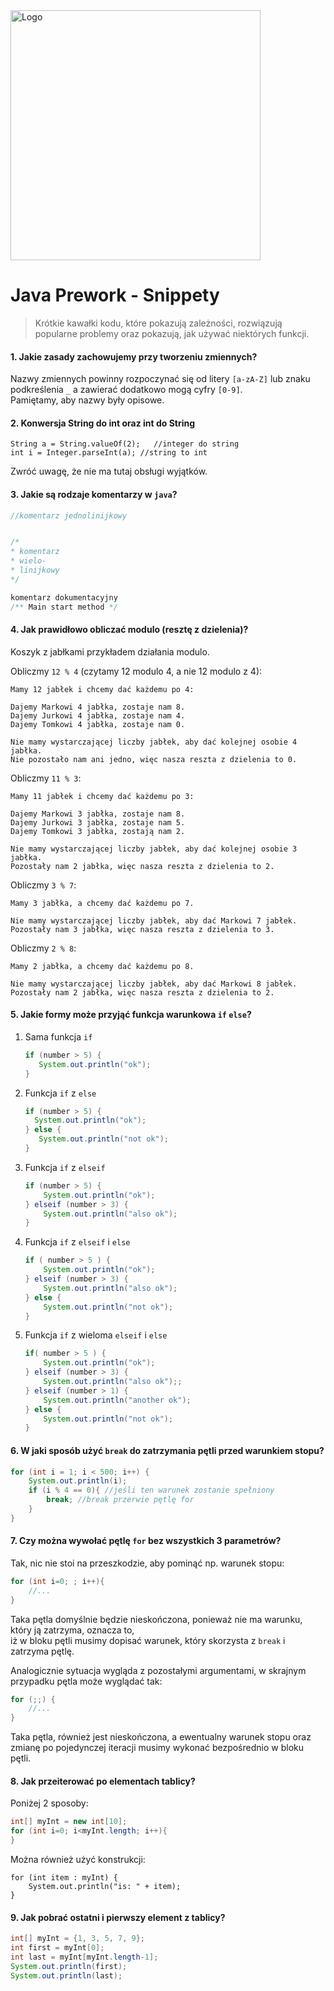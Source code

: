 <img alt="Logo" src="http://coderslab.pl/svg/logo-coderslab.svg" width="400">

# Java Prework - Snippety
> Krótkie kawałki kodu, które pokazują zależności, rozwiązują popularne problemy oraz pokazują, jak używać niektórych funkcji.


#### 1. Jakie zasady zachowujemy przy tworzeniu zmiennych?

Nazwy zmiennych powinny rozpoczynać się od litery `[a-zA-Z]` lub znaku podkreślenia `_` a zawierać dodatkowo mogą cyfry `[0-9]`.  
Pamiętamy, aby nazwy były opisowe.

#### 2. Konwersja String do int oraz int do String
```
String a = String.valueOf(2);   //integer do string
int i = Integer.parseInt(a); //string to int
```
Zwróć uwagę, że nie ma tutaj obsługi wyjątków.

#### 3. Jakie są rodzaje komentarzy w `java`?

 ```java
//komentarz jednolinijkowy


/*
 * komentarz
 * wielo- 
 * linijkowy
 */

komentarz dokumentacyjny
/** Main start method */
```

#### 4. Jak prawidłowo obliczać modulo (resztę z dzielenia)?

Koszyk z jabłkami przykładem działania modulo.

Obliczmy `12 % 4` (czytamy 12 modulo 4, a nie 12 modulo z 4):

```
Mamy 12 jabłek i chcemy dać każdemu po 4:

Dajemy Markowi 4 jabłka, zostaje nam 8.
Dajemy Jurkowi 4 jabłka, zostaje nam 4.
Dajemy Tomkowi 4 jabłka, zostaje nam 0.

Nie mamy wystarczającej liczby jabłek, aby dać kolejnej osobie 4 jabłka.
Nie pozostało nam ani jedno, więc nasza reszta z dzielenia to 0.
```

Obliczmy `11 % 3`:

```
Mamy 11 jabłek i chcemy dać każdemu po 3:

Dajemy Markowi 3 jabłka, zostaje nam 8.
Dajemy Jurkowi 3 jabłka, zostaje nam 5.
Dajemy Tomkowi 3 jabłka, zostają nam 2.

Nie mamy wystarczającej liczby jabłek, aby dać kolejnej osobie 3 jabłka.
Pozostały nam 2 jabłka, więc nasza reszta z dzielenia to 2.
```

Obliczmy `3 % 7`:

```
Mamy 3 jabłka, a chcemy dać każdemu po 7.

Nie mamy wystarczającej liczby jabłek, aby dać Markowi 7 jabłek.
Pozostały nam 3 jabłka, więc nasza reszta z dzielenia to 3.
```

Obliczmy `2 % 8`:

```
Mamy 2 jabłka, a chcemy dać każdemu po 8.

Nie mamy wystarczającej liczby jabłek, aby dać Markowi 8 jabłek.
Pozostały nam 2 jabłka, więc nasza reszta z dzielenia to 2.
```

#### 5. Jakie formy może przyjąć funkcja warunkowa `if` `else`?

1. Sama funkcja `if`
    ```java
    if (number > 5) {
       System.out.println("ok");
    }
    ```
   
2. Funkcja `if` z `else`
    ```java
    if (number > 5) {
      System.out.println("ok");
    } else {
       System.out.println("not ok");
    }
    ```   

3. Funkcja `if` z `elseif`
    ```java
    if (number > 5) {
        System.out.println("ok");
    } elseif (number > 3) {
        System.out.println("also ok");
    }
    ```   
   
4. Funkcja `if` z `elseif` i `else`
    ```java
    if ( number > 5 ) {
        System.out.println("ok");
    } elseif (number > 3) {
        System.out.println("also ok");
    } else {
        System.out.println("not ok");
    }
    ```   
   
5. Funkcja `if` z wieloma `elseif` i `else`
    ```java
    if( number > 5 ) {
        System.out.println("ok");
    } elseif (number > 3) {
        System.out.println("also ok");;
    } elseif (number > 1) {
        System.out.println("another ok");
    } else {
        System.out.println("not ok");
    }
    ```  


#### 6. W jaki sposób użyć `break` do zatrzymania pętli przed warunkiem stopu?

```java
for (int i = 1; i < 500; i++) {
    System.out.println(i);
    if (i % 4 == 0){ //jeśli ten warunek zostanie spełniony
        break; //break przerwie pętlę for
    }
}
```


#### 7. Czy można wywołać pętlę `for` bez wszystkich 3 parametrów?

Tak, nic nie stoi na przeszkodzie, aby pominąć np. warunek stopu:

```java
for (int i=0; ; i++){
    //...
}
```

Taka pętla domyślnie będzie nieskończona, ponieważ nie ma warunku, który ją zatrzyma, oznacza to,  
iż w bloku pętli musimy dopisać warunek, który skorzysta z `break` i zatrzyma pętlę.  

Analogicznie sytuacja wygląda z pozostałymi argumentami, w skrajnym przypadku pętla może wyglądać tak:

```java
for (;;) {
    //...
}
```

Taka pętla, również jest nieskończona, a ewentualny warunek stopu oraz zmianę po pojedynczej iteracji musimy wykonać bezpośrednio w bloku pętli.


#### 8. Jak przeiterować po elementach tablicy?

Poniżej 2 sposoby:

```java
int[] myInt = new int[10];
for (int i=0; i<myInt.length; i++){
}
```

Można również użyć konstrukcji:
```
for (int item : myInt) {
    System.out.println("is: " + item);
}
```

#### 9. Jak pobrać ostatni i pierwszy element z tablicy?

```java
int[] myInt = {1, 3, 5, 7, 9};
int first = myInt[0];
int last = myInt[myInt.length-1];
System.out.println(first);
System.out.println(last);
```
